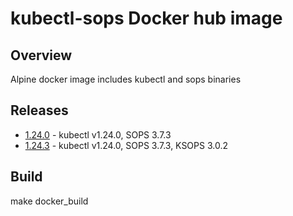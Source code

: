 # kubectl-sops Docker hub image

## Overview

Alpine docker image includes kubectl and sops binaries  

## Releases

* [1.24.0](https://github.com/icelik/kubectl-sops/releases/tag/1.24.0) - kubectl v1.24.0, SOPS 3.7.3
* [1.24.3](https://github.com/icelik/kubectl-sops/releases/tag/1.24.3) - kubectl v1.24.0, SOPS 3.7.3, KSOPS 3.0.2

## Build

make docker_build
